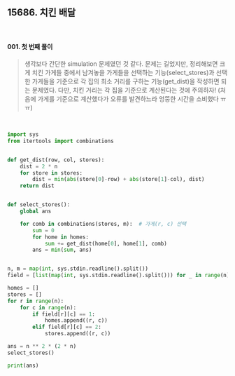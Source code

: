 ## 15686. 치킨 배달

<br>

#### 001. 첫 번째 풀이

> 생각보다 간단한 simulation 문제였던 것 같다. 문제는 길었지만, 정리해보면 크게 치킨 가게들 중에서 남겨놓을 가게들을 선택하는 기능(select_stores)과 선택한 가게들을 기준으로 각 집의 최소 거리를 구하는 기능(get_dist)을 작성하면 되는 문제였다. 다만, 치킨 거리는 각 집을 기준으로 계산된다는 것에 주의하자! (처음에 가게를 기준으로 계산했다가 오류를 발견하느라 엉뚱한 시간을 소비했다 ㅠㅠ)

<br>

```python
import sys
from itertools import combinations


def get_dist(row, col, stores):
    dist = 2 * n
    for store in stores:
        dist = min(abs(store[0]-row) + abs(store[1]-col), dist)
    return dist


def select_stores():
    global ans

    for comb in combinations(stores, m):  # 가게(r, c) 선택
        sum = 0
        for home in homes:
            sum += get_dist(home[0], home[1], comb)
        ans = min(sum, ans)


n, m = map(int, sys.stdin.readline().split())
field = [list(map(int, sys.stdin.readline().split())) for _ in range(n)]

homes = []
stores = []
for r in range(n):
    for c in range(n):
        if field[r][c] == 1:
            homes.append((r, c))
        elif field[r][c] == 2:
            stores.append((r, c))

ans = n ** 2 * (2 * n)
select_stores()

print(ans)
```

